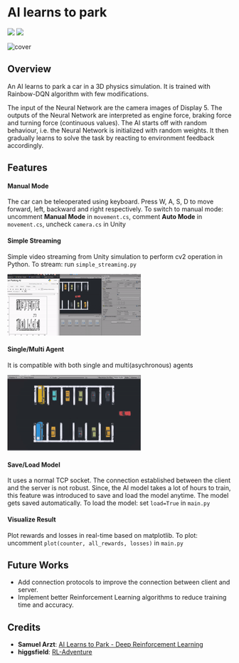 # AI learns to park

![](https://img.shields.io/badge/Unity-2018.4.24f1-red)
![](https://img.shields.io/badge/Ubuntu-18.04-green)

<img src="assets/cover.gif" alt="cover" width="600"/>

## Overview

An AI learns to park a car in a 3D physics simulation. It is trained with Rainbow-DQN algorithm with few modifications.

The input of the Neural Network are the camera images of Display 5. The outputs of the Neural Network are interpreted as engine force, braking force and turning force (continuous values). The AI starts off with random behaviour, i.e. the Neural Network is initialized with random weights. It then gradually learns to solve the task by reacting to environment feedback accordingly.

## Features

#### Manual Mode
The car can be teleoperated using keyboard. Press W, A, S, D to move forward, left, backward and right respectively. To switch to manual mode: uncomment **Manual Mode** in `movement.cs`, comment **Auto Mode** in `movement.cs`, uncheck `camera.cs` in Unity

#### Simple Streaming
Simple video streaming from Unity simulation to perform cv2 operation in Python. To stream: run `simple_streaming.py`

<img src="assets/stream.gif" alt="stream" width="300"/>

#### Single/Multi Agent
It is compatible with both single and multi(asychronous) agents

<img src="assets/multi.gif" alt="stream" width="300"/>

#### Save/Load Model
It uses a normal TCP socket. The connection established between the client and the server is not robust. Since, the AI model takes a lot of hours to train, this feature was introduced to save and load the model anytime. The model gets saved automatically. To load the model: set `load=True` in `main.py`

#### Visualize Result
Plot rewards and losses in real-time based on matplotlib. To plot: uncomment `plot(counter, all_rewards, losses)` in `main.py`

## Future Works
- Add connection protocols to improve the connection between client and server.
- Implement better Reinforcement Learning algorithms to reduce training time and accuracy.

## Credits
- **Samuel Arzt**: <a href="https://www.youtube.com/watch?v=VMp6pq6_QjI">AI Learns to Park - Deep Reinforcement Learning</a>
- **higgsfield**: <a href="https://github.com/higgsfield/RL-Adventure">RL-Adventure</a>
